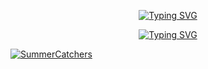 <!---<h1 align="center">Hey there <img src="https://raw.githubusercontent.com/ABSphreak/ABSphreak/master/gifs/Hi.gif" width="30px">, I'm Vasyl Romanets 👨‍💻</h1>--->
<p  align="center">
<a href="https://git.io/typing-svg"><img src="https://readme-typing-svg.herokuapp.com?font=Fira+Code&size=35&pause=1000&color=F75D7E&background=FF7DDC00&center=true&vCenter=true&random=false&width=900&height=70&lines=Hey+there+👋;This+is+Vasyl+Romanets+👨‍💻;Game+dev+from+Ukraine+🇺🇦;10%2B+years+of+coding+experience+🛠️;Loves+open+source+and+cats+🐈‍⬛;Music+enthusiast+🎧" alt="Typing SVG" /></a>
</p>

<p  align="center">
<a href="https://spotify-github-profile.vercel.app/api/view?uid=o1dseaman&redirect=true"><img src="https://spotify-github-profile.vercel.app/api/view?uid=o1dseaman&cover_image=true&theme=natemoo-re&show_offline=false&background_color=ffffff&interchange=false&bar_color=f75d7e&bar_color_cover=false" alt="Typing SVG" /></a>
</p>

[![SummerCatchers](https://github.com/VasylRomanets/VasylRomanets/assets/23483473/8794c9d5-13ef-484a-919b-46a4150699e5)](https://summercatchers.com/)
